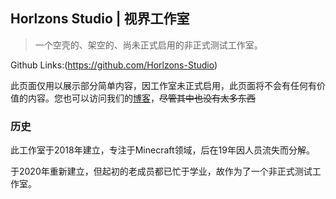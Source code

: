 ## Horlzons Studio | 视界工作室

> 一个空壳的、架空的、尚未正式启用的非正式测试工作室。

Github Links:(https://github.com/Horlzons-Studio)

此页面仅用以展示部分简单内容，因工作室未正式启用，此页面将不会有任何有价值的内容。您也可以访问我们的[博客](https://ravelloh.js.org)，~~尽管其中也没有太多东西~~

### 历史
此工作室于2018年建立，专注于Minecraft领域，后在19年因人员流失而分解。

于2020年重新建立，但起初的老成员都已忙于学业，故作为了一个非正式测试工作室。
